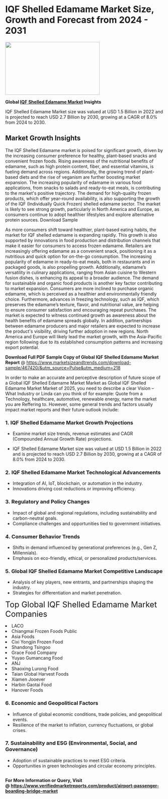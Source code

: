 <H1>IQF Shelled Edamame Market Size, Growth and Forecast from 2024 - 2031</H1><img class="aligncenter size-medium wp-image-584254" src="https://thirdeyenews.in/wp-content/uploads/2024/09/Global-Market-Research-300x168.jpeg" alt="" width="300" height="168" /><p><strong>Global&nbsp;<a href="https://www.marketsizeandtrends.com/download-sample/467420/&amp;utm_source=Pulse&amp;utm_medium=218">IQF Shelled Edamame Market</a> Insights</strong></p><p>IQF Shelled Edamame Market size was valued at USD 1.5 Billion in 2022 and is projected to reach USD 2.7 Billion by 2030, growing at a CAGR of 8.0% from 2024 to 2030.</p><p><h2>Market Growth Insights</h2> <p>The IQF Shelled Edamame market is poised for significant growth, driven by the increasing consumer preference for healthy, plant-based snacks and convenient frozen foods. Rising awareness of the nutritional benefits of edamame, such as high protein content, fiber, and essential vitamins, is fueling demand across regions. Additionally, the growing trend of plant-based diets and the rise of veganism are further boosting market expansion. The increasing popularity of edamame in various food applications, from snacks to salads and ready-to-eat meals, is contributing to the market's positive trajectory. The demand for high-quality frozen products, which offer year-round availability, is also supporting the growth of the IQF (Individually Quick Frozen) shelled edamame sector. The market is likely to see strong growth, particularly in North America and Europe, as consumers continue to adopt healthier lifestyles and explore alternative protein sources. Download Sample</p> <p>As more consumers shift toward healthier, plant-based eating habits, the market for IQF shelled edamame is expanding rapidly. This growth is also supported by innovations in food production and distribution channels that make it easier for consumers to access frozen edamame. Retailers are increasingly offering edamame as a convenient snack, positioning it as a nutritious and quick option for on-the-go consumption. The increasing popularity of edamame in ready-to-eat meals, both in restaurants and in packaged goods, is also propelling growth. Additionally, edamame’s versatility in culinary applications, ranging from Asian cuisine to Western fusion dishes, is enhancing its appeal to a broader audience. The demand for sustainable and organic food products is another key factor contributing to market expansion. Consumers are more inclined to purchase organic edamame, which is perceived as a healthier and environmentally friendly choice. Furthermore, advances in freezing technology, such as IQF, which preserves the edamame’s texture, flavor, and nutritional value, are helping to ensure consumer satisfaction and encouraging repeat purchases. The market is expected to witness continued growth as awareness about the health benefits of edamame spreads globally. In addition, partnerships between edamame producers and major retailers are expected to increase the product's visibility, driving further adoption in new regions. North America and Europe will likely lead the market growth, with the Asia-Pacific region following due to its established consumption patterns and increasing export potential. </p><p><span class=""><strong>Download Full PDF Sample Copy of Global IQF Shelled Edamame Market Report</strong> @ <a href="https://www.marketsizeandtrends.com/download-sample/467420/&amp;utm_source=Pulse&amp;utm_medium=218" target="_blank">https://www.marketsizeandtrends.com/download-sample/467420/&amp;utm_source=Pulse&amp;utm_medium=218</a></span></p><p>In order to make an accurate and perceptive description of future scope of a Global&nbsp;IQF Shelled Edamame Market Market as Global&nbsp;IQF Shelled Edamame Market Market of 2025, you need to describe a clear Vision &ndash; What Industry or Linda can you think of for example: Quote from a Technology, healthcare, automotive, renewable energy, name the market you are Reffering to. However, some general trends and factors usually impact market reports and their future outlook include:</p><h3>1.&nbsp;<strong>IQF Shelled Edamame Market Growth Projections</strong></h3><ul><li>Examine market size trends, revenue estimates and CAGR (Compounded Annual Growth Rate) projections.</li><li><p>IQF Shelled Edamame Market size was valued at USD 1.5 Billion in 2022 and is projected to reach USD 2.7 Billion by 2030, growing at a CAGR of 8.0% from 2024 to 2030.</p></li></ul><h3>2.&nbsp;<strong>IQF Shelled Edamame Market Technological Advancements</strong></h3><ul><li>Integration of AI, IoT, blockchain, or automation in the industry.</li><li>Innovations driving cost reductions or improving efficiency.</li></ul><h3>3.&nbsp;<strong>Regulatory and Policy Changes</strong></h3><ul><li>Impact of global and regional regulations, including sustainability and carbon-neutral goals.</li><li>Compliance challenges and opportunities tied to government initiatives.</li></ul><h3>4.&nbsp;<strong>Consumer Behavior Trends</strong></h3><ul><li>Shifts in demand influenced by generational preferences (e.g., Gen Z, Millennials).</li><li>Emphasis on eco-friendly, ethical, or personalized products/services.</li></ul><h3>5.&nbsp;<strong>Global IQF Shelled Edamame Market Competitive Landscape</strong></h3><ul><li>Analysis of key players, new entrants, and partnerships shaping the industry.</li><li>Strategies for differentiation and market penetration.</li></ul><p data-pm-slice="1 1 []"><span style="color: inherit; font-family: inherit; font-size: 25px;">Top Global IQF Shelled Edamame Market Companies</span></p><div class="" data-test-id=""><p><li>LACO</li><li> Chiangmai Frozen Foods Public</li><li> Asia Foods</li><li> Cixi Yongjin Frozen Food</li><li> Shandong Tsingoo</li><li> Grace Food Company</li><li> Yuyao Gumancang Food</li><li> ANJ</li><li> Shaoxing Lurong Food</li><li> Taian Global Harvest Foods</li><li> Xiamen Jooever</li><li> Harbin Gaotai Food</li><li> Hanover Foods</li></p></div><h3>6.&nbsp;<strong>Economic and Geopolitical Factors</strong></h3><ul><li>Influence of global economic conditions, trade policies, and geopolitical events.</li><li>Resilience of the market to inflation, currency fluctuations, or global crises.</li></ul><h3>7.&nbsp;<strong>Sustainability and ESG (Environmental, Social, and Governance)</strong></h3><ul><li>Adoption of sustainable practices to meet ESG criteria.</li><li>Opportunities in green technologies and circular economy principles.</li></ul><h2><strong style="font-size: 14px;">For More Information or Query, Visit @&nbsp;</strong><a style="background-color: #ffffff; font-size: 14px;" href="https://www.marketsizeandtrends.com/report/iqf-shelled-edamame-market/" target="_blank">https://www.verifiedmarketreports.com/product/airport-passenger-boarding-bridge-market</a></h2>
